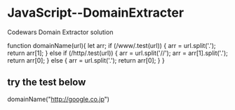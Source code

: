 # JavaScript--DomainExtracter
Codewars Domain Extractor solution

function domainName(url){
  let arr;
  if (/www/.test(url)) {
    arr = url.split('.');
    return arr[1];
  } else if (/http/.test(url)) {
    arr = url.split('//');
    arr = arr[1].split('.');
    return arr[0];
  } else {
    arr = url.split('.');
    return arr[0];
  }
} 



try the test below
------------------------
domainName("http://google.co.jp")
